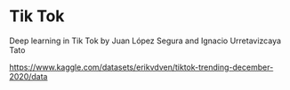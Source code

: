 # Tik Tok
Deep learning in Tik Tok by Juan López Segura and Ignacio Urretavizcaya Tato


https://www.kaggle.com/datasets/erikvdven/tiktok-trending-december-2020/data
